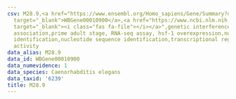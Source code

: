 ```yaml
---
csv: M28.9,<a href="https://www.ensembl.org/Homo_sapiens/Gene/Summary?db=core;g=WBGene00010900"
  target="_blank">WBGene00010900</a>,<a href="https://www.ncbi.nlm.nih.gov/pubmed/30894454"
  target="_blank"><i class="fas fa-file"></i></a>",genetic interference,functional
  association,prime adult stage, RNA-seq assay, hsf-1 overexpression,nucleotide sequence
  identification,nucleotide sequence identification,transcriptional regulation,up-regulates
  activity
data_alias: M28.9
data_id: WBGene00010900
data_numevidence: 1
data_species: Caenorhabditis elegans
data_taxid: '6239'
title: M28.9
---
```


